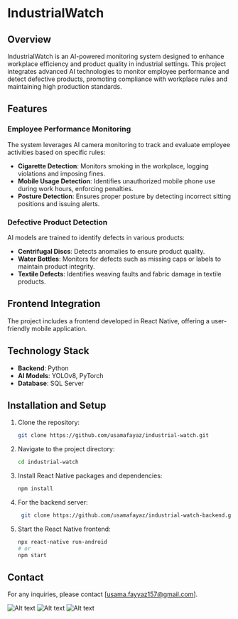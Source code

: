 # IndustrialWatch

## Overview

IndustrialWatch is an AI-powered monitoring system designed to enhance workplace efficiency and product quality in industrial settings. This project integrates advanced AI technologies to monitor employee performance and detect defective products, promoting compliance with workplace rules and maintaining high production standards.

## Features

### Employee Performance Monitoring

The system leverages AI camera monitoring to track and evaluate employee activities based on specific rules:

- **Cigarette Detection**: Monitors smoking in the workplace, logging violations and imposing fines.
- **Mobile Usage Detection**: Identifies unauthorized mobile phone use during work hours, enforcing penalties.
- **Posture Detection**: Ensures proper posture by detecting incorrect sitting positions and issuing alerts.

### Defective Product Detection

AI models are trained to identify defects in various products:

- **Centrifugal Discs**: Detects anomalies to ensure product quality.
- **Water Bottles**: Monitors for defects such as missing caps or labels to maintain product integrity.
- **Textile Defects**: Identifies weaving faults and fabric damage in textile products.

## Frontend Integration

The project includes a frontend developed in React Native, offering a user-friendly mobile application.

## Technology Stack

- **Backend**: Python
- **AI Models**: YOLOv8, PyTorch
- **Database**: SQL Server

## Installation and Setup

1. Clone the repository:

   ```bash
   git clone https://github.com/usamafayaz/industrial-watch.git
   ```

2. Navigate to the project directory:

   ```bash
   cd industrial-watch
   ```

3. Install React Native packages and dependencies:

   ```bash
   npm install
   ```

4. For the backend server:

   ```bash
    git clone https://github.com/usamafayaz/industrial-watch-backend.git
   ```

5. Start the React Native frontend:
   ```bash
   npx react-native run-android
   # or
   npm start
   ```

## Contact

For any inquiries, please contact [usama.fayyaz157@gmail.com].

![Alt text](./images/Slide_1.png)
![Alt text](./images/Slide_2.png)
![Alt text](./images/Slide_3.png)
